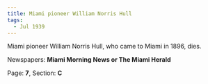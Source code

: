 ```yaml
---  
title: Miami pioneer William Norris Hull  
tags:  
  - Jul 1939  
---  
```

  
Miami pioneer William Norris Hull, who came to Miami in 1896, dies.  
  
Newspapers: **Miami Morning News or The Miami Herald**  
  
Page: **7**, Section: **C** 

